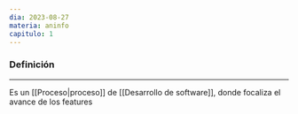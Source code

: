 ```yaml
---
dia: 2023-08-27
materia: aninfo
capitulo: 1
---
```

### Definición
---
Es un [[Proceso|proceso]] de [[Desarrollo de software]], donde focaliza el avance de los features